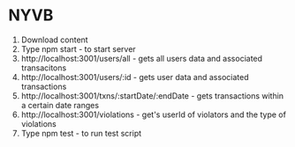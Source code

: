 # NYVB
1. Download content
2. Type npm start - to start server
3. http://localhost:3001/users/all - gets all users data and associated transacitons
4. http://localhost:3001/users/:id - gets user data and associated transactions
5. http://localhost:3001/txns/:startDate/:endDate - gets transactions within a certain date ranges
6. http://localhost:3001/violations - get's userId of violators and the type of violations
7. Type npm test - to run test script

